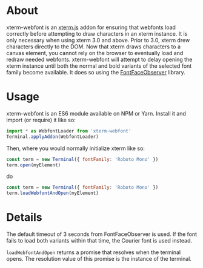 # About

xterm-webfont is an [xterm.js](https://github.com/xtermjs/xterm.js) addon for ensuring that webfonts load correctly before attempting to draw characters in an xterm instance. It is only necessary when using xterm 3.0 and above. Prior to 3.0, xterm drew characters directly to the DOM. Now that xterm draws characters to a canvas element, you cannot rely on the browser to eventually load and redraw needed webfonts. xterm-webfont will attempt to delay opening the xterm instance until both the normal and bold variants of the selected font family become available. It does so using the [FontFaceObserver](https://github.com/bramstein/fontfaceobserver) library.

# Usage

xterm-webfont is an ES6 module available on NPM or Yarn. Install it and import (or require) it like so:

```js
import * as WebfontLoader from 'xterm-webfont'
Terminal.applyAddon(WebfontLoader)
```

Then, where you would normally initialize xterm like so:

```js
const term = new Terminal({ fontFamily: 'Roboto Mono' })
term.open(myElement)
```

do

```js
const term = new Terminal({ fontFamily: 'Roboto Mono' })
term.loadWebfontAndOpen(myElement)
```

# Details

The default timeout of 3 seconds from FontFaceObserver is used. If the font fails to load both variants within that time, the Courier font is used instead.

`loadWebfontAndOpen` returns a promise that resolves when the terminal opens. The resolution value of this promise is the instance of the terminal.
